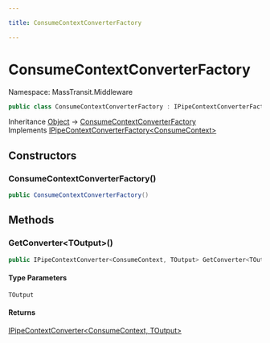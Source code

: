 ```yaml
---

title: ConsumeContextConverterFactory

---
```


# ConsumeContextConverterFactory

Namespace: MassTransit.Middleware

```csharp
public class ConsumeContextConverterFactory : IPipeContextConverterFactory<ConsumeContext>
```

Inheritance [Object](https://learn.microsoft.com/en-us/dotnet/api/system.object) → [ConsumeContextConverterFactory](../masstransit-middleware/consumecontextconverterfactory)<br/>
Implements [IPipeContextConverterFactory\<ConsumeContext\>](../masstransit-middleware/ipipecontextconverterfactory-1)

## Constructors

### **ConsumeContextConverterFactory()**

```csharp
public ConsumeContextConverterFactory()
```

## Methods

### **GetConverter\<TOutput\>()**

```csharp
public IPipeContextConverter<ConsumeContext, TOutput> GetConverter<TOutput>()
```

#### Type Parameters

`TOutput`<br/>

#### Returns

[IPipeContextConverter\<ConsumeContext, TOutput\>](../masstransit-middleware/ipipecontextconverter-2)<br/>

